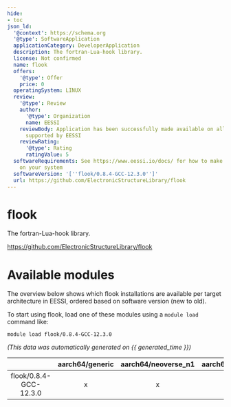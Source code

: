 ```yaml
---
hide:
- toc
json_ld:
  '@context': https://schema.org
  '@type': SoftwareApplication
  applicationCategory: DeveloperApplication
  description: The fortran-Lua-hook library.
  license: Not confirmed
  name: flook
  offers:
    '@type': Offer
    price: 0
  operatingSystem: LINUX
  review:
    '@type': Review
    author:
      '@type': Organization
      name: EESSI
    reviewBody: Application has been successfully made available on all architectures
      supported by EESSI
    reviewRating:
      '@type': Rating
      ratingValue: 5
  softwareRequirements: See https://www.eessi.io/docs/ for how to make EESSI available
    on your system
  softwareVersion: '[''flook/0.8.4-GCC-12.3.0'']'
  url: https://github.com/ElectronicStructureLibrary/flook
---
```


flook
=====


The fortran-Lua-hook library.

https://github.com/ElectronicStructureLibrary/flook
# Available modules


The overview below shows which flook installations are available per target architecture in EESSI, ordered based on software version (new to old).

To start using flook, load one of these modules using a `module load` command like:

```shell
module load flook/0.8.4-GCC-12.3.0
```

*(This data was automatically generated on {{ generated_time }})*  

| |aarch64/generic|aarch64/neoverse_n1|aarch64/neoverse_v1|aarch64/nvidia/grace|x86_64/generic|x86_64/amd/zen2|x86_64/amd/zen3|x86_64/amd/zen4|x86_64/intel/haswell|x86_64/intel/sapphirerapids|x86_64/intel/skylake_avx512|
| :---: | :---: | :---: | :---: | :---: | :---: | :---: | :---: | :---: | :---: | :---: | :---: |
|flook/0.8.4-GCC-12.3.0|x|x|x|x|x|x|x|x|x|x|x|
